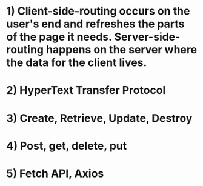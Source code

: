 # 1) Client-side-routing occurs on the user's end and refreshes the parts of the page it needs. Server-side-routing happens on the server where the data for the client lives.
# 2) HyperText Transfer Protocol
# 3) Create, Retrieve, Update, Destroy
# 4) Post, get, delete, put
# 5) Fetch API, Axios
